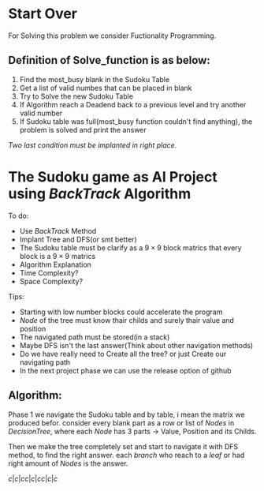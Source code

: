 # Start Over

For Solving this problem we consider Fuctionality Programming.

## Definition of Solve_function is as below:

 1. Find the most_busy blank in the Sudoku Table
 2. Get a list of valid numbes that can be placed in blank
 4. Try to Solve the new Sudoku Table
 5. If Algorithm reach a Deadend back to a previous level and try another valid number
 6. If Sudoku table was full(most_busy function couldn't find anything), the problem is solved and print the answer

*Two last condition must be implanted in right place.*




# The Sudoku game as AI Project using $BackTrack$ Algorithm

To do:
- Use $BackTrack$ Method
- Implant Tree and DFS(or smt better)
- The Sudoku table must be clarify as a $9\times9$ block matrics that every block is a $9\times9$ matrics
- Algorithm Explanation
- Time Complexity?
- Space Complexity?


Tips:
- Starting with low number blocks could accelerate the program
- $Node$ of the tree must know thair childs and surely thair value and position
- The navigated path must be stored(in a stack)
- Maybe DFS isn't the last answer(Think about other navigation methods)
- Do we have really need to Create all the tree? or just Create our navigating path
- In the next project phase we can use the release option of github

## Algorithm:

Phase 1 we navigate the Sudoku table and by table, i mean the matrix we produced befor. consider every blank part as a row or list of $Nodes$ in $Decision Tree$, where each $Node$ has 3 parts -> Value, Position and its Childs.

Then we make the tree completely set and start to navigate it with DFS method, to find the right answer. each $branch$ who reach to a $leaf$ or had right amount of $Nodes$ is the answer.

${
    c|c|c
    c|c|c
    c|c|c
}$
